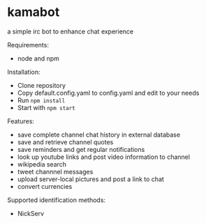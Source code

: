kamabot
==================

a simple irc bot to enhance chat experience

Requirements:
* node and npm

Installation:
* Clone repository
* Copy default.config.yaml to config.yaml and edit to your needs
* Run `npm install`
* Start with `npm start`

Features:
* save complete channel chat history in external database
* save and retrieve channel quotes
* save reminders and get regular notifications
* look up youtube links and post video information to channel
* wikipedia search
* tweet channnel messages
* upload server-local pictures and post a link to chat
* convert currencies

Supported identification methods:
* NickServ
